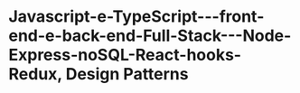 # Javascript-e-TypeScript---front-end-e-back-end-Full-Stack---Node-Express-noSQL-React-hooks-Redux, Design Patterns

